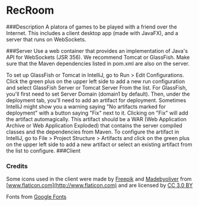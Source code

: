 # RecRoom

###Description
A platora of games to be played with a friend over the Internet. 
This includes a client desktop app (made with JavaFX), and a server that runs on WebSockets.

###Server
Use a web container that provides an implementation of Java's API for WebSockets (JSR 356). We recommend Tomcat or GlassFish. Make sure that the Maven dependencies listed in pom.xml are also on the server.

To set up GlassFish or Tomcat in IntelliJ, go to Run > Edit Configurations. Click the green plus on the upper left side to add a new run configuration and select GlassFish Server or Tomcat Server From the list. For GlassFish, you'll first need to set Server Domain (domain1 by default). Then, under the deployment tab, you'll need to add an artifact for deployment. Sometimes IntelliJ might show you a warning saying "No artifacts marked for deployment" with a button saying "Fix" next to it. Clicking on "Fix" will add the artifact automagically.  This artifact should be a WAR (Web Application Archive or Web Application Exploded) that contains the server compiled classes and the dependencies from Maven. To configure the artifact in IntelliJ, go to File > Project Structure > Artifacts and click on the green plus on the upper left side to add a new artifact or select an existing artifact from the list to configure.
###Client


### Credits
Some icons used in the client were made by [Freepik](http://www.freepik.com) and [Madebyoliver](http://www.flaticon.com/authors/madebyoliver) from [www.flaticon.com](http://www.flaticon.com) and are licensed by [CC 3.0 BY](http://creativecommons.org/licenses/by/3.0/)

Fonts from [Google Fonts](https://www.google.com/fonts)
